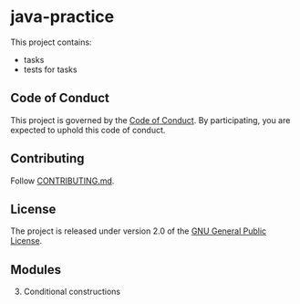 # java-practice

This project contains:
 - tasks
 - tests for tasks

 
## Code of Conduct

This project is governed by the [Code of Conduct](CODE_OF_CONDUCT.md).
By participating, you are expected to uphold this code of conduct.


## Contributing

Follow [CONTRIBUTING.md](CONTRIBUTING.md).


## License

The project is released under version 2.0 of the 
[GNU General Public License](https://www.gnu.org/licenses/old-licenses/gpl-2.0.html).

 
 ## Modules
 
 3. Conditional constructions